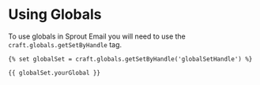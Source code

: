 # Using Globals

To use globals in Sprout Email you will need to use the `craft.globals.getSetByHandle` tag.

``` twig
{% set globalSet = craft.globals.getSetByHandle('globalSetHandle') %}

{{ globalSet.yourGlobal }}
```
